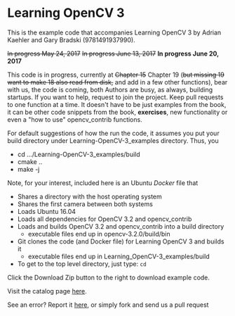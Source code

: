 # Learning OpenCV 3


This is the example code that accompanies Learning OpenCV 3 by Adrian Kaehler and Gary Bradski (9781491937990). 
  
~~In progress May 24, 2017~~
~~In progress June 13, 2017~~
**In progress June 20, 2017**

This code is in progress, currently at ~~Chapter 15~~ Chapter 19 (~~but missing 19 want to make 18 also read from disk,~~ and 
    add in a few other functions), bear with us, the code is coming, both Authors are busy, as always, building startups. 
    If you want to help, request to join the project. Keep pull requests to one function at a time. 
    It doesn't have to be just examples from the book, it can be other code snippets from the book, 
    **exercises**, new functionality or even a "how to use" opencv_contrib functions.

For default suggestions of how the run the code, it assumes you put your build directory under Learning-OpenCV-3_examples directory. Thus, you

*  cd .../Learning-OpenCV-3_examples/build
*  cmake ..
*  make -j

Note, for your interest, included here is an Ubuntu _Docker_ file that
* Shares a directory with the host operating system
* Shares the first camera between both systems
* Loads Ubuntu 16.04 
* Loads all dependencies for OpenCV 3.2 and opencv_contrib
* Loads and builds OpenCV 3.2 and opencv_contrib into a build directory 
  * executable files end up in opencv-3.2.0/build/bin
* Git clones the code (and Docker file) for Learning OpenCV 3 and builds it
  * executable files end up in Learning_OpenCV-3_examples/build
* To get to the top level directory, just type: `cd`


Click the Download Zip button to the right to download example code.

Visit the catalog page [here](http://shop.oreilly.com/product/0636920044765.do).

See an error? Report it [here](http://oreilly.com/catalog/errata.csp?isbn=0636920044765), or simply fork and send us a pull request
